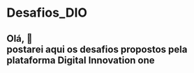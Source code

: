 # Desafios_DIO

<meta charset="utf-8">

<h2>Olá, &#x1F44B;
<br>postarei aqui os desafios propostos pela plataforma Digital Innovation one </h2>
